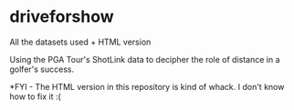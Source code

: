 # driveforshow
All the datasets used + HTML version

Using the PGA Tour's ShotLink data to decipher the role of distance in a golfer's success.

*FYI - The HTML version in this repository is kind of whack. I don't know how to fix it :(

